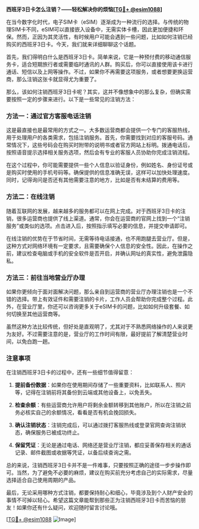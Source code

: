 **西班牙3日卡怎么注销？——轻松解决你的烦恼[[TG💪+ @esim1088](https://t.me/s/esim1088)]**

在当今数字化时代，电子SIM卡（eSIM）逐渐成为一种流行的选择。与传统的物理SIM卡不同，eSIM可以直接嵌入设备中，无需实体卡槽，因此更加便捷和环保。然而，正因为其灵活性，有时候用户可能会遇到一些问题，比如如何注销已经购买的西班牙3日卡。今天，我们就来详细聊聊这个话题。

首先，我们得明白什么是西班牙3日卡。简单来说，它是一种预付费的移动通信服务卡，适合短期旅行者或需要临时通讯的人群。购买后，你可以直接使用该卡进行通话、短信以及上网等操作。不过，如果你不再需要这项服务，或者想要更换运营商，那么注销这张卡就显得尤为重要了。

那么，该如何注销西班牙3日卡呢？其实，这并不像想象中的那么复杂，但确实需要按照一定的步骤来进行。以下是一些常见的注销方法：

### 方法一：通过官方客服电话注销

这是最直接也是最常用的方式之一。大多数运营商都会提供一个专门的客服热线，用于处理用户的各类需求，包括注销服务。首先，你需要找到对应的客服号码。通常情况下，这些号码会在购买时附带的说明书或者官方网站上标明。拨通电话后，按照语音提示选择相关服务选项，然后会有专业的客服人员协助你完成注销流程。

在这个过程中，你可能需要提供一些个人信息以验证身份，例如姓名、身份证号或是购买时使用的手机号码等。确保提供的信息准确无误，这样可以加快处理速度。同时，记得询问是否还有其他需要注意的地方，比如是否有未结算的费用等。

### 方法二：在线注销

随着互联网的发展，越来越多的服务都可以在网上完成。对于西班牙3日卡的注销，很多运营商也提供了线上渠道。通常，你会在运营商的官网上找到一个“注销服务”或类似的选项。点击进入后，按照指示填写必要的信息，并提交申请即可。

在线注销的优势在于节省时间，无需等待电话接通，也不用跑腿去营业厅。但是，这种方式对网络环境有一定要求，且需要确保个人信息的安全性。因此，在操作之前，建议检查电脑或手机的安全软件是否开启，并确认网址的真实性，避免泄露隐私。

### 方法三：前往当地营业厅办理

如果你更倾向于面对面解决问题，那么亲自到运营商的营业厅办理注销也是一个不错的选择。带上有效证件和需要注销的卡片，工作人员会帮助你完成整个过程。此外，在营业厅里，你还可以咨询更多关于eSIM卡的问题，比如如何升级套餐、如何切换至其他运营商等。

虽然这种方法比较传统，但好处是直观明了，尤其对于不熟悉网络操作的人来说更为友好。不过需要注意的是，营业厅的工作时间有限，最好提前了解清楚营业时间，以免白跑一趟。

### 注意事项

在注销西班牙3日卡的过程中，还有一些细节值得留意：

1. **提前备份数据**：如果你在使用期间存储了一些重要资料，比如联系人、照片等，记得在注销前将其备份到云端或其他设备上，以免丢失。
   
2. **检查余额**：有些运营商允许用户将剩余金额转移到其他账户，所以在注销之前务必核实自己的余额情况，看看是否有机会挽回损失。

3. **确认注销状态**：注销完成后，可以通过拨打客服热线或登录官网查询注销状态，确保服务已被成功终止。

4. **保留凭证**：无论是通过电话、网络还是营业厅注销，都应妥善保存相关的通话记录、邮件截图或收据等凭证，以备后续查询之需。

总的来说，注销西班牙3日卡并不是一件难事，只要按照正确的途径一步步操作即可。当然，为了避免不必要的麻烦，建议在购买前充分考虑自己的实际需求，尽量选择适合自己使用周期的产品。

最后，无论采用哪种方式注销，都要保持耐心和细心，毕竟涉及到个人财产安全的事情不可掉以轻心。希望这篇文章能帮到那些正为注销西班牙3日卡而苦恼的朋友！如果你还有什么疑问，欢迎随时留言讨论哦。

[[TG💪+ @esim1088](https://t.me/s/esim1088) ![Image](https://i.postimg.cc/4NQfJmqS/Snipaste-2025-05-13-00-14-12.png)]